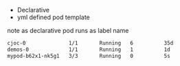 * Declarative
* yml defined pod template

note as declarative pod runs as label name

```bash
cjoc-0              1/1       Running   6          35d
demos-0             1/1       Running   1          1d
mypod-b62x1-nk5g1   3/3       Running   0          5s
```
